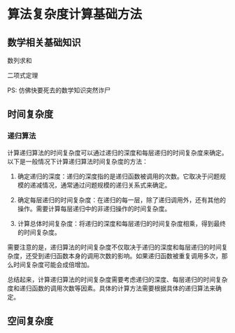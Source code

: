 # 算法复杂度计算基础方法


## 数学相关基础知识


数列求和

二项式定理

PS: 仿佛快要死去的数学知识突然诈尸


## 时间复杂度


### 递归算法

计算递归算法的时间复杂度可以通过递归的深度和每层递归的时间复杂度来确定。以下是一般情况下计算递归算法时间复杂度的方法：

1. 确定递归的深度：递归的深度指的是递归函数被调用的次数。它取决于问题规模的递减情况，通常通过问题规模的递归关系式来确定。

2. 确定每层递归的时间复杂度：在递归的每一层，除了递归调用外，还有其他的操作。需要计算每层递归中的非递归操作的时间复杂度。

3. 计算总体时间复杂度：将递归的深度和每层递归的时间复杂度相乘，得到最终的时间复杂度。

需要注意的是，递归算法的时间复杂度不仅取决于递归的深度和每层递归的时间复杂度，还受到递归函数本身的调用次数的影响。如果递归函数被重复调用多次，那么时间复杂度可能会成倍增加。

总结起来，计算递归算法的时间复杂度需要考虑递归的深度、每层递归的时间复杂度和递归函数的调用次数等因素。具体的计算方法需要根据具体的递归算法来确定。


## 空间复杂度